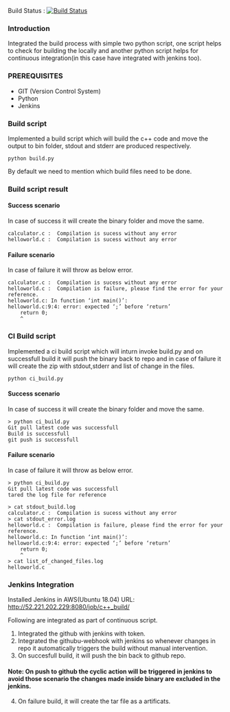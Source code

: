 Build Status : [![Build Status](http://52.221.202.229:8080/job/c++_build/badge/icon)](http://52.221.202.229:8080/job/c++_build/)

### Introduction

Integrated the build process with simple two python script, one script helps to check for building the locally and another python script helps for continuous integration(in this case have integrated with jenkins too).

### PREREQUISITES
- GIT (Version Control System)
- Python 
- Jenkins

### Build script
Implemented a build script which will build the c++ code and move the output to bin folder, stdout and stderr are produced respectively.
```
python build.py
```

By default we need to mention which build files need to be done.

### Build script result
#### Success scenario
In case of success it will create the binary folder and move the same.
```
calculator.c :  Compilation is sucess without any error
helloworld.c :  Compilation is sucess without any error

```
#### Failure scenario
In case of failure it will throw as below error.

```
calculator.c :  Compilation is sucess without any error
helloworld.c :  Compilation is failure, please find the error for your reference.
helloworld.c: In function ‘int main()’:
helloworld.c:9:4: error: expected ‘;’ before ‘return’
    return 0;
    ^
```

### CI Build script
Implemented a ci build script which will inturn invoke build.py and on successfull build it will push the binary back to repo and in case of failure it will create the zip with stdout,stderr and list of change in the files.
```
python ci_build.py
```


#### Success scenario
In case of success it will create the binary folder and move the same.
```
> python ci_build.py 
Git pull latest code was successfull
Build is successfull
git push is successfull
```
#### Failure scenario
In case of failure it will throw as below error.

```
> python ci_build.py
Git pull latest code was successfull
tared the log file for reference

> cat stdout_build.log 
calculator.c :  Compilation is sucess without any error
> cat stdout_error.log 
helloworld.c :  Compilation is failure, please find the error for your reference.
helloworld.c: In function ‘int main()’:
helloworld.c:9:4: error: expected ‘;’ before ‘return’
    return 0;
    ^
> cat list_of_changed_files.log 
helloworld.c
```

### Jenkins Integration

Installed Jenkins in AWS(Ubuntu 18.04)
URL: http://52.221.202.229:8080/job/c++_build/

Following are integrated as part of continuous script.
1. Integrated the github with jenkins with token.
2. Integrated the githubu-webhook with jenkins so whenever changes in repo it automatically triggers the build without manual intervention.
3. On succesfull build, it will push the bin back to github repo.

#### Note: On push to github the cyclic action will be triggered in jenkins to avoid those scenario the changes made inside binary are excluded in the jenkins.
4. On failure build, it will create the tar file as a artificats.

